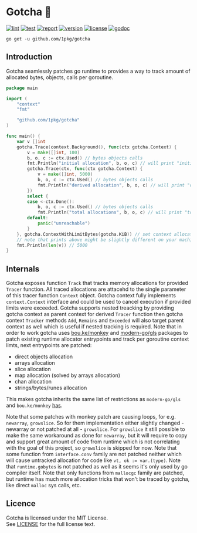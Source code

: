 # Gotcha 🎯

[![lint](https://github.com/1pkg/gotcha/workflows/lint/badge.svg)](https://github.com/1pkg/gotcha/actions?query=workflow%3Alint+branch%3Amaster+)
[![test](https://github.com/1pkg/gotcha/workflows/test/badge.svg)](https://github.com/1pkg/gotcha/actions?query=workflow%3Atest+branch%3Amaster+)
[![report](https://goreportcard.com/badge/github.com/1pkg/gotcha)](https://goreportcard.com/report/github.com/1pkg/gotcha)
[![version](https://img.shields.io/github/go-mod/go-version/1pkg/gotcha)](https://github.com/1pkg/gotcha/blob/master/go.mod)
[![license](https://img.shields.io/github/license/1pkg/gotcha)](LICENSE)
[![godoc](https://img.shields.io/badge/godoc-godoc-green)](https://pkg.go.dev/github.com/1pkg/gotcha?tab=doc)

`go get -u github.com/1pkg/gotcha`

## Introduction

Gotcha seamlessly patches go runtime to provides a way to track amount of allocated bytes, objects, calls per goroutine.

```go
package main

import (
	"context"
	"fmt"

	"github.com/1pkg/gotcha"
)

func main() {
	var v []int
	gotcha.Trace(context.Background(), func(ctx gotcha.Context) {
		v = make([]int, 100)
		b, o, c := ctx.Used() // bytes objects calls
		fmt.Println("initial allocation", b, o, c) // will print "initial allocation 824 101 2"
		gotcha.Trace(ctx, func(ctx gotcha.Context) {
			v = make([]int, 5000)
			b, o, c := ctx.Used() // bytes objects calls
			fmt.Println("derived allocation", b, o, c) // will print "derived allocation 40024 5001 2"
		})
		select {
		case <-ctx.Done():
			b, o, c := ctx.Used() // bytes objects calls
			fmt.Println("total allocations", b, o, c) // will print "total allocations 41840 5116 15"
		default:
			panic("unreachable")
		}
	}, gotcha.ContextWithLimitBytes(gotcha.KiB)) // set context allocation limit to one kilobit
	// note that prints above might be slightly different on your machine
	fmt.Println(len(v)) // 5000
}

```

## Internals

Gotcha exposes function `Track` that tracks memory allocations for provided `Tracer` function. All traced allocations are attacehd to the single parameter of this tracer function `Context` object. Gotcha context fully implements `context.Context` interface and could be used to cancel execution if provided limits were exceeded. Gotcha supports nested treacking by providing gotcha context as parent context for derived `Tracer` function then gotcha context `Tracker` methods `Add`, `Remains` and `Exceeded` will also target parent context as well which is useful if nested tracking is required.
Note that in order to work gotcha uses [bou.ke/monkey](https://github.com/bouk/monkey) and [modern-go/gls](https://github.com/modern-go/gls) packages to patch existing runtime allocator entrypoints and track per goroutine context limts, next entrypoints are patched:

- direct objects allocation
- arrays allocation
- slice allocation
- map allocation (solved by arrays allocation)
- chan allocation
- strings/bytes/runes allocation

This makes gotcha inherits the same list of restrictions as `modern-go/gls` and `bou.ke/monkey` [has](https://github.com/bouk/monkey#notes).

Note that some patches with monkey patch are causing loops, for e.g. `newarray`, `growslice`.
So for them implementation either slightly changed - newarray or not patched at all - `growslice`.
For `growslice` it still possible to make the same workaround as done for `newarray`, but it will require to copy and support great amount of code from runtime which is not correlating with the goal of this project, so `growslice` is skipped for now. Note that some function from `interface.conv` family are not patched neither which will cause untracked allocation for code like `vt, ok := var.(type)`.
Note that `runtime.gobytes` is not patched as well as it seems it's only used by go compiler itself.
Note that only functions from `mallocgc` family are patched, but runtime has much more allocation tricks
that won't be traced by gotcha, like direct `malloc` sys calls, etc.

## Licence

Gotcha is licensed under the MIT License.  
See [LICENSE](LICENSE) for the full license text.
